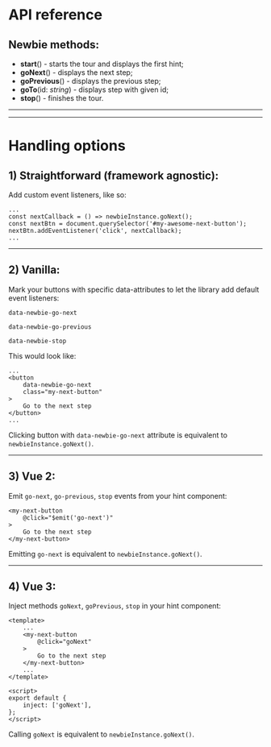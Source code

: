 # API reference

## Newbie methods:

-   **start**() - starts the tour and displays the first hint;
-   **goNext**() - displays the next step;
-   **goPrevious**() - displays the previous step;
-   **goTo**(id: _string_) - displays step with given id;
-   **stop**() - finishes the tour.

---

---

# Handling options

## 1) Straightforward (framework agnostic):

Add custom event listeners, like so:

```
...
const nextCallback = () => newbieInstance.goNext();
const nextBtn = document.querySelector('#my-awesome-next-button');
nextBtn.addEventListener('click', nextCallback);
...
```

---

## 2) Vanilla:

Mark your buttons with specific data-attributes to let the library add default event listeners:

`data-newbie-go-next`

`data-newbie-go-previous`

`data-newbie-stop`

This would look like:

```
...
<button
    data-newbie-go-next
    class="my-next-button"
>
    Go to the next step
</button>
...
```

Clicking button with `data-newbie-go-next` attribute is equivalent to `newbieInstance.goNext()`.

---

## 3) Vue 2:

Emit `go-next`, `go-previous`, `stop` events from your hint component:

```
<my-next-button
    @click="$emit('go-next')"
>
    Go to the next step
</my-next-button>
```

Emitting `go-next` is equivalent to `newbieInstance.goNext()`.

---

## 4) Vue 3:

Inject methods `goNext`, `goPrevious`, `stop` in your hint component:

```
<template>
    ...
    <my-next-button
        @click="goNext"
    >
        Go to the next step
    </my-next-button>
    ...
</template>

<script>
export default {
    inject: ['goNext'],
};
</script>
```

Calling `goNext` is equivalent to `newbieInstance.goNext()`.
